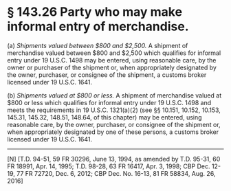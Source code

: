 # § 143.26   Party who may make informal entry of merchandise.

(a) *Shipments valued between $800 and $2,500.* A shipment of merchandise valued between $800 and $2,500 which qualifies for informal entry under 19 U.S.C. 1498 may be entered, using reasonable care, by the owner or purchaser of the shipment or, when appropriately designated by the owner, purchaser, or consignee of the shipment, a customs broker licensed under 19 U.S.C. 1641. 


(b) *Shipments valued at $800 or less.* A shipment of merchandise valued at $800 or less which qualifies for informal entry under 19 U.S.C. 1498 and meets the requirements in 19 U.S.C. 1321(a)(2) (see §§ 10.151, 10.152, 10.153, 145.31, 145.32, 148.51, 148.64, of this chapter) may be entered, using reasonable care, by the owner, purchaser, or consignee of the shipment or, when appropriately designated by one of these persons, a customs broker licensed under 19 U.S.C. 1641.



---

[N] [T.D. 94-51, 59 FR 30296, June 13, 1994, as amended by T.D. 95-31, 60 FR 18991, Apr. 14, 1995; T.D. 98-28, 63 FR 16417, Apr. 3, 1998; CBP Dec. 12-19, 77 FR 72720, Dec. 6, 2012; CBP Dec. No. 16-13, 81 FR 58834, Aug. 26, 2016]




